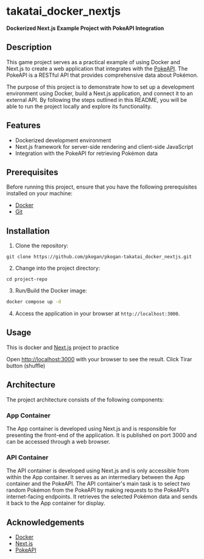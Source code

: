 
# takatai_docker_nextjs

**Dockerized Next.js Example Project with PokeAPI Integration**

## Description

This game project serves as a practical example of using Docker and Next.js to create a web application that integrates with the [PokeAPI](https://pokeapi.co/docs/v2). The PokeAPI is a RESTful API that provides comprehensive data about Pokémon.

The purpose of this project is to demonstrate how to set up a development environment using Docker, build a Next.js application, and connect it to an external API. By following the steps outlined in this README, you will be able to run the project locally and explore its functionality.

## Features

- Dockerized development environment
- Next.js framework for server-side rendering and client-side JavaScript
- Integration with the PokeAPI for retrieving Pokémon data

## Prerequisites

Before running this project, ensure that you have the following prerequisites installed on your machine:

- [Docker](https://www.docker.com/get-started)
- [Git](https://git-scm.com/downloads)

## Installation

1. Clone the repository:

```shell
git clone https://github.com/pkogan/pkogan-takatai_docker_nextjs.git
```

2. Change into the project directory:

```shell
cd project-repo
```

3. Run/Build the Docker image:

```bash
docker compose up -d
```

4. Access the application in your browser at `http://localhost:3000`.

## Usage
This is docker and [Next.js](https://nextjs.org/) project to practice

Open [http://localhost:3000](http://localhost:3000) with your browser to see the result. Click Tirar button (shuffle)

## Architecture

The project architecture consists of the following components:

### App Container

The App container is developed using Next.js and is responsible for presenting the front-end of the application. It is published on port 3000 and can be accessed through a web browser. 

### API Container
The API container is developed using Next.js and is only accessible from within the App container. It serves as an intermediary between the App container and the PokeAPI. The API container's main task is to select two random Pokémon from the PokeAPI by making requests to the PokeAPI's internet-facing endpoints. It retrieves the selected Pokémon data and sends it back to the App container for display.

## Acknowledgements

- [Docker](https://www.docker.com/)
- [Next.js](https://nextjs.org/)
- [PokeAPI](https://pokeapi.co/docs/v2)
